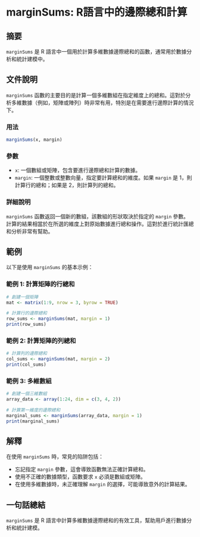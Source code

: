 <!--
Meta Description: # marginSums: R語言中的邊際總和計算 ## 摘要 `marginSums` 是 R 語言中一個用於計算多維數據邊際總和的函數，通常用於數據分析和統計建模中。 ## 文件說明 `marginSums` 函數的主要目的是計算一個多維數組在指定維度上的總和。這對於分析多維數據（例如，矩陣或陣...
Meta Keywords: marginsums, margin, mat, print, row_sums
-->

# marginSums: R語言中的邊際總和計算

## 摘要
`marginSums` 是 R 語言中一個用於計算多維數據邊際總和的函數，通常用於數據分析和統計建模中。

## 文件說明
`marginSums` 函數的主要目的是計算一個多維數組在指定維度上的總和。這對於分析多維數據（例如，矩陣或陣列）時非常有用，特別是在需要進行邊際計算的情況下。

### 用法
```R
marginSums(x, margin)
```

### 參數
- `x`: 一個數組或矩陣，包含要進行邊際總和計算的數據。
- `margin`: 一個整數或整數向量，指定要計算總和的維度。如果 `margin` 是 1，則計算行的總和；如果是 2，則計算列的總和。

### 詳細說明
`marginSums` 函數返回一個新的數組，該數組的形狀取決於指定的 `margin` 參數。計算的結果相當於在所選的維度上對原始數據進行總和操作。這對於進行統計匯總和分析非常有幫助。

## 範例
以下是使用 `marginSums` 的基本示例：

### 範例 1: 計算矩陣的行總和
```R
# 創建一個矩陣
mat <- matrix(1:9, nrow = 3, byrow = TRUE)

# 計算行的邊際總和
row_sums <- marginSums(mat, margin = 1)
print(row_sums)
```

### 範例 2: 計算矩陣的列總和
```R
# 計算列的邊際總和
col_sums <- marginSums(mat, margin = 2)
print(col_sums)
```

### 範例 3: 多維數組
```R
# 創建一個三維數組
array_data <- array(1:24, dim = c(3, 4, 2))

# 計算第一維度的邊際總和
marginal_sums <- marginSums(array_data, margin = 1)
print(marginal_sums)
```

## 解釋
在使用 `marginSums` 時，常見的陷阱包括：
- 忘記指定 `margin` 參數，這會導致函數無法正確計算總和。
- 使用不正確的數據類型，函數要求 `x` 必須是數組或矩陣。
- 在使用多維數據時，未正確理解 `margin` 的選擇，可能導致意外的計算結果。

## 一句話總結
`marginSums` 是 R 語言中計算多維數據邊際總和的有效工具，幫助用戶進行數據分析和統計建模。